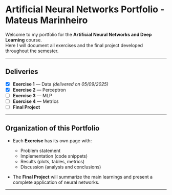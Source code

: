 # Artificial Neural Networks Portfolio - Mateus Marinheiro

Welcome to my portfolio for the **Artificial Neural Networks and Deep Learning** course.  
Here I will document all exercises and the final project developed throughout the semester.  

---

## Deliveries

- [x] **Exercise 1** — Data *(delivered on 05/09/2025)*  
- [x] **Exercise 2** — Perceptron  
- [ ] **Exercise 3** — MLP  
- [ ] **Exercise 4** — Metrics  
- [ ] **Final Project**  

---

## Organization of this Portfolio

- Each **Exercise** has its own page with:
  - Problem statement  
  - Implementation (code snippets)  
  - Results (plots, tables, metrics)  
  - Discussion (analysis and conclusions)  

- The **Final Project** will summarize the main learnings and present a complete application of neural networks.

---
